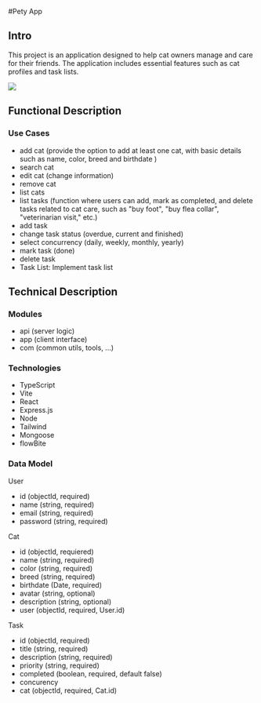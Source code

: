 #Pety App

## Intro

This project is an application designed to help cat owners manage and care for their friends. The application includes essential features such as cat profiles and task lists.

![](https://media.giphy.com/media/7NoNw4pMNTvgc/giphy.gif?cid=790b761169xwn81yebqu4fsovj3jfdedw2yzcoqblt7yl4r5&ep=v1_gifs_search&rid=giphy.gif&ct=g)

## Functional Description

### Use Cases

- add cat (provide the option to add at least one cat, with basic details such as name, color, breed  and birthdate )
- search cat
- edit cat (change information)
- remove cat 
- list cats
- list tasks (function where users can add, mark as completed, and delete tasks related to cat care, such as "buy foot", "buy flea collar", "veterinarian visit," etc.)
- add task
- change task status (overdue, current and finished)
- select concurrency (daily, weekly, monthly, yearly)
- mark task (done)
- delete task
- Task List: Implement task list 

## Technical Description

### Modules 
- api (server logic)
- app (client interface)
- com (common utils, tools, ...)

### Technologies

- TypeScript
- Vite
- React
- Express.js
- Node
- Tailwind
- Mongoose
- flowBite

### Data Model
User
- id (objectId, required)
- name (string, required)
- email (string, required)
- password (string, required)

Cat
- id (objectId, requiered)
- name (string, required)
- color (string, required)
- breed (string, required)
- birthdate (Date, required)
- avatar (string, optional)
- description (string, optional)
- user (objectId, required, User.id)

Task
- id (objectId, required)
- title (string, required)
- description (string, required)
- priority (string, required)
- completed (boolean, required, default false)
- concurency
- cat (objectId, required, Cat.id)

